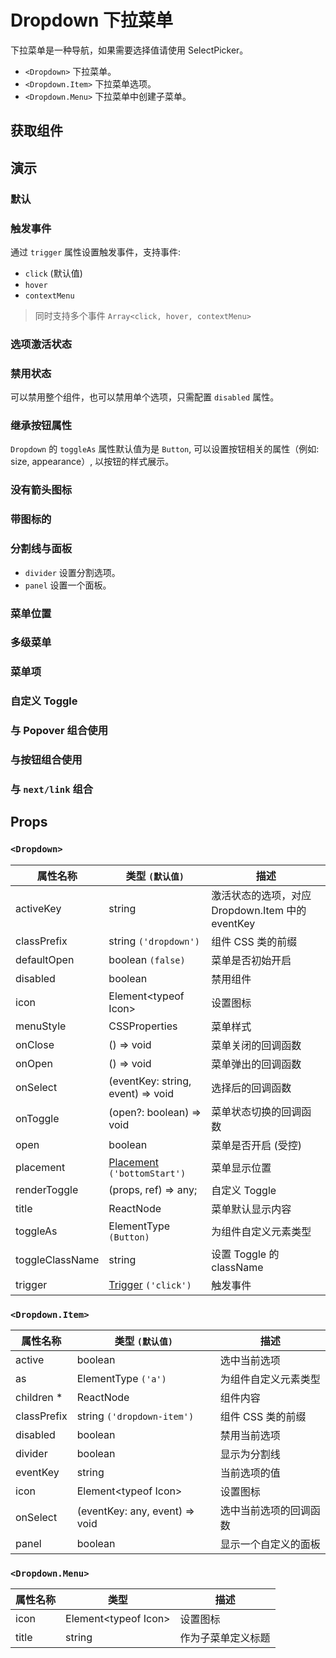 # Dropdown 下拉菜单

下拉菜单是一种导航，如果需要选择值请使用 SelectPicker。

- `<Dropdown>` 下拉菜单。
- `<Dropdown.Item>` 下拉菜单选项。
- `<Dropdown.Menu>` 下拉菜单中创建子菜单。

## 获取组件

<!--{include:(components/dropdown/fragments/import.md)}-->

## 演示

### 默认

<!--{include:`basic.md`}-->

### 触发事件

通过 `trigger` 属性设置触发事件，支持事件:

- `click` (默认值)
- `hover`
- `contextMenu`

> 同时支持多个事件 `Array<click, hover, contextMenu>`

<!--{include:`trigger.md`}-->

### 选项激活状态

<!--{include:`active.md`}-->

### 禁用状态

可以禁用整个组件，也可以禁用单个选项，只需配置 `disabled` 属性。

<!--{include:`disabled.md`}-->

### 继承按钮属性

`Dropdown` 的 `toggleAs` 属性默认值为是 `Button`, 可以设置按钮相关的属性（例如: size, appearance）, 以按钮的样式展示。

<!--{include:`toggle-as.md`}-->

### 没有箭头图标

<!--{include:`no-caret.md`}-->

### 带图标的

<!--{include:`icons.md`}-->

### 分割线与面板

- `divider` 设置分割选项。
- `panel` 设置一个面板。

<!--{include:`divider.md`}-->

### 菜单位置

<!--{include:`placement.md`}-->

### 多级菜单

<!--{include:`submenu.md`}-->

### 菜单项

<!--{include:`menu-items.md`}-->

### 自定义 Toggle

<!--{include:`custom-toggle.md`}-->

### 与 Popover 组合使用

<!--{include:`with-popover.md`}-->

### 与按钮组合使用

<!--{include:`buttons.md`}-->

### 与 `next/link` 组合

<!--{include:`with-router.md`}-->

## Props

### `<Dropdown>`

| 属性名称        | 类型 `(默认值)`                                        | 描述                                             |
| --------------- | ------------------------------------------------------ | ------------------------------------------------ |
| activeKey       | string                                                 | 激活状态的选项，对应 Dropdown.Item 中的 eventKey |
| classPrefix     | string `('dropdown')`                                  | 组件 CSS 类的前缀                                |
| defaultOpen     | boolean `(false)`                                      | 菜单是否初始开启                                 |
| disabled        | boolean                                                | 禁用组件                                         |
| icon            | Element&lt;typeof Icon&gt;                             | 设置图标                                         |
| menuStyle       | CSSProperties                                          | 菜单样式                                         |
| onClose         | () => void                                             | 菜单关闭的回调函数                               |
| onOpen          | () => void                                             | 菜单弹出的回调函数                               |
| onSelect        | (eventKey: string, event) => void                      | 选择后的回调函数                                 |
| onToggle        | (open?: boolean) => void                               | 菜单状态切换的回调函数                           |
| open            | boolean                                                | 菜单是否开启 (受控)                              |
| placement       | [Placement](#code-ts-placement-code) `('bottomStart')` | 菜单显示位置                                     |
| renderToggle    | (props, ref) => any;                                   | 自定义 Toggle                                    |
| title           | ReactNode                                              | 菜单默认显示内容                                 |
| toggleAs        | ElementType `(Button)`                                 | 为组件自定义元素类型                             |
| toggleClassName | string                                                 | 设置 Toggle 的 className                         |
| trigger         | [Trigger](#code-ts-trigger-code) `('click')`           | 触发事件                                         |

### `<Dropdown.Item>`

| 属性名称    | 类型 `(默认值)`                | 描述                   |
| ----------- | ------------------------------ | ---------------------- |
| active      | boolean                        | 选中当前选项           |
| as          | ElementType `('a')`            | 为组件自定义元素类型   |
| children \* | ReactNode                      | 组件内容               |
| classPrefix | string `('dropdown-item')`     | 组件 CSS 类的前缀      |
| disabled    | boolean                        | 禁用当前选项           |
| divider     | boolean                        | 显示为分割线           |
| eventKey    | string                         | 当前选项的值           |
| icon        | Element&lt;typeof Icon&gt;     | 设置图标               |
| onSelect    | (eventKey: any, event) => void | 选中当前选项的回调函数 |
| panel       | boolean                        | 显示一个自定义的面板   |

### `<Dropdown.Menu>`

| 属性名称 | 类型                       | 描述               |
| -------- | -------------------------- | ------------------ |
| icon     | Element&lt;typeof Icon&gt; | 设置图标           |
| title    | string                     | 作为子菜单定义标题 |

<!--{include:(_common/types/placement8.md)}-->
<!--{include:(_common/types/trigger.md)}-->
